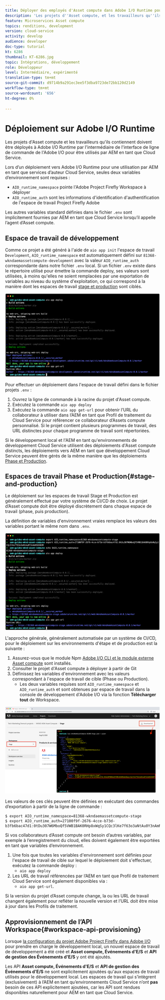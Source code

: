 ```yaml
---
title: Déployer des employés d'Asset compute dans Adobe I/O Runtime pour une utilisation avec AEM en tant que Cloud Service
description: 'Les projets d''Asset compute, et les travailleurs qu''ils contiennent, doivent être déployés à Adobe I/O Runtime pour être utilisés par AEM comme Cloud Service. '
feature: Microservices Asset compute
topics: renditions, development
version: cloud-service
activity: develop
audience: developer
doc-type: tutorial
kt: 6286
thumbnail: KT-6286.jpg
topic: Intégrations, développement
role: Développeur
level: Intermédiaire, expérimenté
translation-type: tm+mt
source-git-commit: d9714b9a291ec3ee5f3dba9723de72bb120d2149
workflow-type: tm+mt
source-wordcount: '656'
ht-degree: 0%

---
```



# Déploiement sur Adobe I/O Runtime

Les projets d&#39;Asset compute et les travailleurs qu&#39;ils contiennent doivent être déployés à Adobe I/O Runtime par l&#39;intermédiaire de l&#39;interface de ligne de commande de l&#39;Adobe I/O pour être utilisés par AEM en tant que Cloud Service.

Lors d’un déploiement vers Adobe I/O Runtime pour une utilisation par AEM en tant que services d’auteur Cloud Service, seules deux variables d’environnement sont requises :

+ `AIO_runtime_namespace` pointe l&#39;Adobe Project Firefly Workspace à déployer
+ `AIO_runtime_auth` sont les informations d&#39;identification d&#39;authentification de l&#39;espace de travail Project Firefly Adobe

Les autres variables standard définies dans le fichier `.env` sont implicitement fournies par AEM en tant que Cloud Service lorsqu’il appelle l’agent d’Asset compute.

## Espace de travail de développement

Comme ce projet a été généré à l&#39;aide de `aio app init` l&#39;espace de travail `Development`, `AIO_runtime_namespace` est automatiquement défini sur `81368-wkndaemassetcompute-development` avec la valeur `AIO_runtime_auth` correspondante dans notre fichier `.env` local.  Si un fichier `.env` existe dans le répertoire utilisé pour émettre la commande deploy, ses valeurs sont utilisées, à moins qu&#39;elles ne soient remplacées par une exportation de variables au niveau du système d&#39;exploitation, ce qui correspond à la manière dont les espaces de travail [stage et production](#stage-and-production) sont ciblés.

![déploiement de l’application aio à l’aide de variables .env](./assets/runtime/development__aio.png)

Pour effectuer un déploiement dans l&#39;espace de travail défini dans le fichier projets `.env` :

1. Ouvrez la ligne de commande à la racine du projet d&#39;Asset compute.
1. Exécutez la commande `aio app deploy`
1. Exécutez la commande `aio app get-url` pour obtenir l’URL du collaborateur à utiliser dans l’AEM en tant que Profil de traitement du Cloud Service pour référencer ce collaborateur d’Assets compute personnalisé. Si le projet contient plusieurs programmes de travail, des URL distinctes pour chaque programme de travail sont répertoriées.

Si le développement local et l&#39;AEM en tant qu&#39;environnements de développement Cloud Service utilisent des déploiements d&#39;Asset compute distincts, les déploiements vers AEM en tant que développement Cloud Service peuvent être gérés de la même manière que les déploiements [Phase et Production](#stage-and-production).

## Espaces de travail Phase et Production{#stage-and-production}

Le déploiement sur les espaces de travail Stage et Production est généralement effectué par votre système de CI/CD de choix. Le projet d’Asset compute doit être déployé discrètement dans chaque espace de travail (phase, puis production).

La définition de variables d&#39;environnement vraies remplace les valeurs des variables portant le même nom dans `.env`.

![déploiement de l’application aio à l’aide de variables d’exportation](./assets/runtime/stage__export-and-aio.png)

L&#39;approche générale, généralement automatisée par un système de CI/CD, pour le déploiement sur les environnements d&#39;étape et de production est la suivante :

1. Assurez-vous que le module Npm [Adobe I/O CLI et le module externe Asset compute](../set-up/development-environment.md#aio) sont installés.
1. Consulter le projet d&#39;Asset compute à déployer à partir de Git
1. Définissez les variables d&#39;environnement avec les valeurs correspondant à l&#39;espace de travail de cible (Phase ou Production).
   + Les deux variables requises sont `AIO_runtime_namespace` et `AIO_runtime_auth` et sont obtenues par espace de travail dans la console de développement d&#39;Adobe I/O via la fonction __Télécharger tout__ de Workspace.

![Adobe Developer Console - Espace de nommage d&#39;exécution AIO et authentification](./assets/runtime/stage-auth-namespace.png)

Les valeurs de ces clés peuvent être définies en exécutant des commandes d’exportation à partir de la ligne de commande :

```
$ export AIO_runtime_namespace=81368-wkndaemassetcompute-stage
$ export AIO_runtime_auth=27100f9f-2676-4cce-b73d-b3fb6bac47d1:0tDu307W6MboQf5VWB1BAK0RHp8xWqSy1CQc3lKe7f63o3aNtAu0Y3nAmN56502W
```

Si vos collaborateurs d’Asset compute ont besoin d’autres variables, par exemple à l’enregistrement du cloud, elles doivent également être exportées en tant que variables d’environnement.

1. Une fois que toutes les variables d&#39;environnement sont définies pour l&#39;espace de travail de cible sur lequel le déploiement doit s&#39;effectuer, exécutez la commande deploy :
   + `aio app deploy`
1. Les URL de travail référencées par l’AEM en tant que Profil de traitement Cloud Service sont également disponibles via :
   + `aio app get-url`.

Si la version du projet d’Asset compute change, la ou les URL de travail changent également pour refléter la nouvelle version et l’URL doit être mise à jour dans les Profils de traitement.

## Approvisionnement de l’API Workspace{#workspace-api-provisioning}

Lorsque [la configuration du projet Adobe Project Firefly dans Adobe I/O](../set-up/firefly.md) pour prendre en charge le développement local, un nouvel espace de travail de développement a été créé et __Asset compute, Événements d&#39;E/S__ et __API de gestion des Événements d&#39;E/S__ y ont été ajoutés.

Les API __Asset compute, Événements d&#39;E/S__ et __API de gestion des Événements d&#39;E/S__ ne sont explicitement ajoutées qu&#39;aux espaces de travail utilisés pour le développement local. Les espaces de travail qui s’intègrent (exclusivement) à l’AEM en tant qu’environnements Cloud Service n’ont __pas__ besoin de ces API explicitement ajoutées, car les API sont rendues disponibles naturellement pour AEM en tant que Cloud Service.
